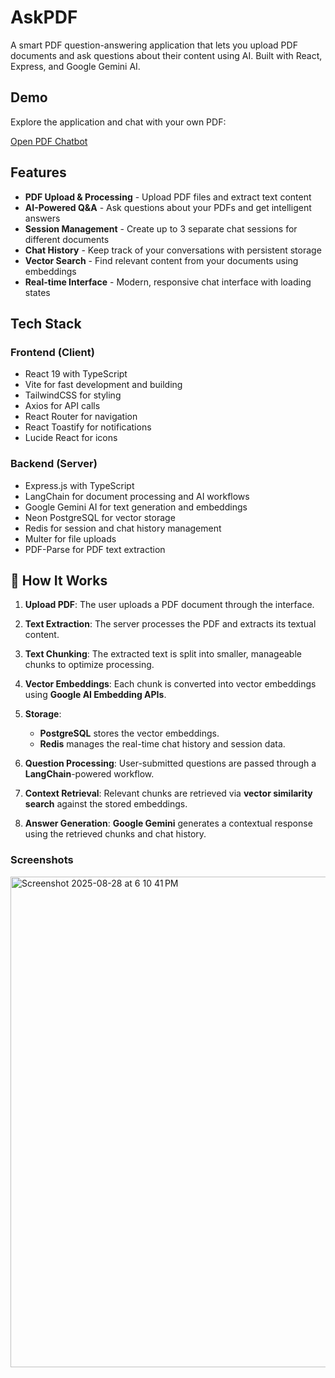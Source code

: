 
# AskPDF
A smart PDF question-answering application that lets you upload PDF documents and ask questions about their content using AI. Built with React, Express, and Google Gemini AI.
## Demo

Explore the application and chat with your own PDF:

[Open PDF Chatbot](https://askpdf-vlti.onrender.com/)

## Features

- **PDF Upload & Processing** - Upload PDF files and extract text content
- **AI-Powered Q&A** - Ask questions about your PDFs and get intelligent answers
- **Session Management** - Create up to 3 separate chat sessions for different documents
- **Chat History** - Keep track of your conversations with persistent storage
- **Vector Search** - Find relevant content from your documents using embeddings
- **Real-time Interface** - Modern, responsive chat interface with loading states

## Tech Stack

### Frontend (Client)
- React 19 with TypeScript
- Vite for fast development and building
- TailwindCSS for styling
- Axios for API calls
- React Router for navigation
- React Toastify for notifications
- Lucide React for icons

### Backend (Server)
- Express.js with TypeScript
- LangChain for document processing and AI workflows
- Google Gemini AI for text generation and embeddings
- Neon PostgreSQL for vector storage
- Redis for session and chat history management
- Multer for file uploads
- PDF-Parse for PDF text extraction
## 🔄 How It Works

1. **Upload PDF**: The user uploads a PDF document through the interface.

2. **Text Extraction**: The server processes the PDF and extracts its textual content.

3. **Text Chunking**: The extracted text is split into smaller, manageable chunks to optimize processing.

4. **Vector Embeddings**: Each chunk is converted into vector embeddings using **Google AI Embedding APIs**.

5. **Storage**:
   - **PostgreSQL** stores the vector embeddings.  
   - **Redis** manages the real-time chat history and session data.

6. **Question Processing**: User-submitted questions are passed through a **LangChain**-powered workflow.

7. **Context Retrieval**: Relevant chunks are retrieved via **vector similarity search** against the stored embeddings.

8. **Answer Generation**: **Google Gemini** generates a contextual response using the retrieved chunks and chat history.

### Screenshots

<img width="1440" height="785" alt="Screenshot 2025-08-28 at 6 10 41 PM" src="https://github.com/user-attachments/assets/04952cd9-0d2d-4b07-9929-5e22bd55e6ec" />


